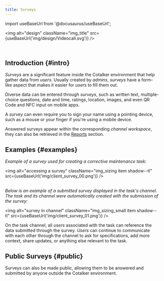 ```yaml
---
title: Surveys
---
```

import useBaseUrl from '@docusaurus/useBaseUrl'; 


<img alt="design" className="img_title" src={useBaseUrl('img/design/Videocall.svg')} />

<br/>


## Introduction {#intro}
_Surveys_ are a significant feature inside the Cotalker environment that help gather data from _users_. Usually created by _admins_, _surveys_ have a form-like aspect that makes it easier for _users_ to fill them out.

Diverse data can be entered through _surveys_, such as written text, multiple-choice questions, date and time, ratings, location, images, and even QR Code and NFC input on mobile apps.

A _survey_ can even require you to sign your name using a pointing device, such as a mouse or your finger if you're using a mobile device.

Answered surveys appear within the corresponding _channel workspace_, they can also be retrieved in the [Reports](/docs/documentation/client/reports) section.

## Examples {#examples}
_Example of a survey used for creating a corrective maintenance task:_

<img alt="accessing a survey" className="img_sizing item shadow--tl" src={useBaseUrl('img/client_survey_00.png')} />
<br/>
<br/>

_Below is an example of a submitted survey displayed in the task's channel. The task and its channel were automatically created with the submission of the survey:_

<img alt="survey in channel" className="img_sizing_small item shadow--tl" src={useBaseUrl('img/client_survey_01.png')} />
<br/>

On the task channel, all _users_ associated with the task can reference the data submitted through the survey. _Users_ can continue to communicate with each other through the channel to ask for specifications, add more context, share updates, or anything else relevant to the task.

## Public Surveys {#public}
Surveys can also be made public, allowing them to be answered and submitted by anyone outside the Cotalker environment.
